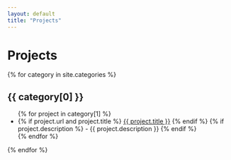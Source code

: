 ```yaml
---
layout: default
title: "Projects"
---
```


# Projects

{% for category in site.categories %}
## {{ category[0] }}  
<ul>
    {% for project in category[1] %}
    <li>
        {% if project.url and project.title %}
        <a href="{{ project.url }}">{{ project.title }}</a>
        {% endif %}
        {% if project.description %}
        - {{ project.description }}
        {% endif %}
    </li>
    {% endfor %}
</ul>
{% endfor %}

